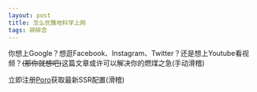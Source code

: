 ```yaml
---
layout: post
title: 怎么优雅地科学上网
tags: 碎碎念
---
```


你想上Google？想逛Facebook、Instagram、Twitter？还是想上Youtube看视频？~~(那你就想吧)~~这篇文章或许可以解决你的燃煤之急(手动滑稽)

立即注册[Poro](http://poro.ws/auth/register?code=385863)获取最新SSR配置(滑稽)
